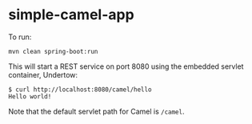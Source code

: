 # simple-camel-app

To run:

    mvn clean spring-boot:run
    
This will start a REST service on port 8080 using the embedded servlet container, Undertow:

    $ curl http://localhost:8080/camel/hello
    Hello world!

Note that the default servlet path for Camel is `/camel`.
